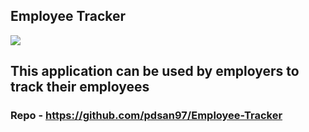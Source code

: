## Employee Tracker

![](https://i.imgur.com/YswH1rD_d.webp?maxwidth=760&fidelity=grand)

## This application can be used by employers to track their employees

### Repo - https://github.com/pdsan97/Employee-Tracker
